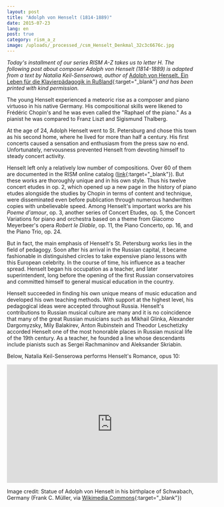 ```yaml
---
layout: post
title: "Adolph von Henselt (1814-1889)"
date: 2015-07-23
lang: en
post: true
category: rism_a_z
image: /uploads/_processed_/csm_Henselt_Denkmal_32c3c6676c.jpg
---
```



_Today's installment of our series RISM A-Z takes us to letter H. The following post about composer Adolph von Henselt (1814-1889) is adapted from a text by Natalia Keil-Senserowa, author of_ [Adolph von Henselt. Ein Leben für die Klavierpädagogik in Rußland](http://www.peterlang.de/index.cfm?event=cmp.ccc.seitenstruktur.detailseiten&seitentyp=produkt&pk=37961&concordeid=53925){:target="_blank"} _and has been printed with kind permission._



The young Henselt experienced a meteoric rise as a composer and piano virtuoso in his native Germany. His compositional skills were likened to Frédéric Chopin's and he was even called the "Raphael of the piano." As a pianist he was compared to Franz Liszt and Sigismund Thalberg.

At the age of 24, Adolph Henselt went to St. Petersburg and chose this town as his second home, where he lived for more than half a century. His first concerts caused a sensation and enthusiasm from the press saw no end. Unfortunately, nervousness prevented Henselt from devoting himself to steady concert activity.

Henselt left only a relatively low number of compositions. Over 60 of them are documented in the RISM online catalog ([link](https://opac.rism.info/search?View=rism&author=Adolph+von+Henselt){:target="_blank"}). But these works are thoroughly unique and in his own style. Thus his twelve concert etudes in op. 2, which opened up a new page in the history of piano etudes alongside the studies by Chopin in terms of content and technique, were disseminated even before publication through numerous handwritten copies with unbelievable speed. Among Henselt's important works are his _Poeme d'amour_, op. 3, another series of Concert Etudes, op. 5, the Concert Variations for piano and orchestra based on a theme from Giacomo Meyerbeer's opera _Robert le Diable_, op. 11, the Piano Concerto, op. 16, and the Piano Trio, op. 24.

But in fact, the main emphasis of Henselt's St. Petersburg works lies in the field of pedagogy. Soon after his arrival in the Russian capital, it became fashionable in distinguished circles to take expensive piano lessons with this European celebrity. In the course of time, his influence as a teacher spread. Henselt began his occupation as a teacher, and later superintendent, long before the opening of the first Russian conservatoires and committed himself to general musical education in the country.

Henselt succeeded in finding his own unique means of music education and developed his own teaching methods. With support at the highest level, his pedagogical ideas were accepted throughout Russia. Henselt's contributions to Russian musical culture are many and it is no coincidence that many of the great Russian musicians such as Mikhail Glinka, Alexander Dargomyzsky, Mily Balakirev, Anton Rubinstein and Theodor Leschetizky accorded Henselt one of the most honorable places in Russian musical life of the 19th century. As a teacher, he founded a line whose descendants include pianists such as Sergei Rachmaninov and Aleksander Skriabin.

Below, Natalia Keil-Senserowa performs Henselt's Romance, opus 10:

<iframe width="560" height="315" src="https://www.youtube.com/embed/TOIPHqa0HvU" frameborder="0" allowfullscreen></iframe>

Image credit: Statue of Adolph von Henselt in his birthplace of Schwabach, Germany (Frank C. Müller, via [Wikimedia Commons](https://commons.wikimedia.org/wiki/File:Denkmal_Adolph_von_Henselt_fcm.jpg){:target="_blank"})



<script type="text/javascript">var switchTo5x=true;</script><script type="text/javascript" src="http://w.sharethis.com/button/buttons.js"></script><script type="text/javascript">stLight.options({publisher: "9b601438-1ce1-49d8-bfd7-9cff5df54c17", doNotHash: false, doNotCopy: false, hashAddressBar: false});</script>